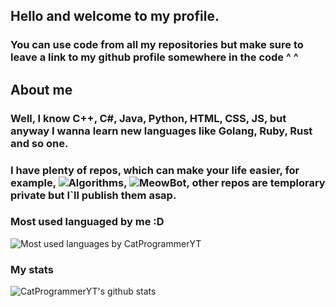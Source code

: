 
## Hello and welcome to my profile. 

### You can use code from all my repositories but make sure to leave a link to my github profile somewhere in the code ^ ^

## About me

### Well, I know C++, C#, Java, Python, HTML, CSS, JS, but anyway I wanna learn new languages like Golang, Ruby, Rust and so one.   
### I have plenty of repos, which can make your life easier, for example, ![Algorithms](https://github.com/CatProgrammerYT/Algorithms), ![MeowBot](https://github.com/CatProgrammerYT/MeowBot), other repos are templorary private but I\`ll publish them asap.

### Most used languaged by me :D
![Most used languages by CatProgrammerYT](https://github-readme-stats.vercel.app/api/top-langs/?username=CatProgrammerYT)

### My stats

![CatProgrammerYT's github stats](https://github-readme-stats.vercel.app/api?username=CatProgrammerYT&count_private=true&show_icons=true&theme=radical&hide_rank=false)

<!--
**CatProgrammerYT/CatProgrammerYT** is a ✨ _special_ ✨ repository because its `README.md` (this file) appears on your GitHub profile.

